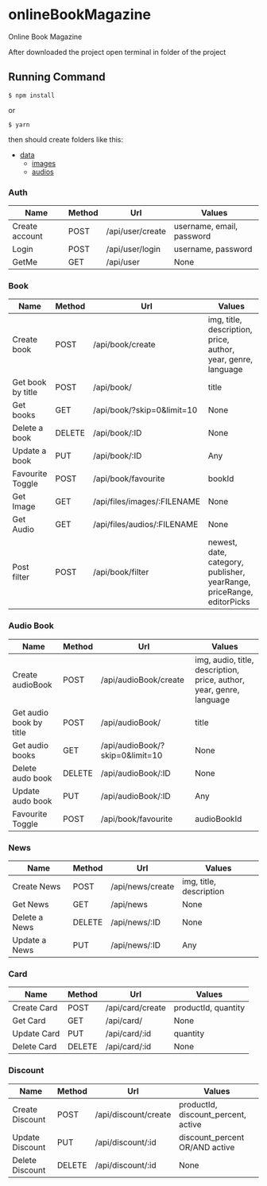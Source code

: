 # onlineBookMagazine
Online Book Magazine

After downloaded the project open terminal in folder of the project

## Running Command
```
$ npm install
```
or
```
$ yarn
```
then should create folders like this:

  - [data](#data)
    - [images](#images)
    - [audios](#audios)

### Auth

Name | Method | Url | Values |
--- | --- | --- | --- |
Create account | POST | /api/user/create | username, email, password |
Login | POST | /api/user/login | username, password |
GetMe | GET | /api/user | None |

### Book

Name | Method | Url | Values |
--- | --- | --- | --- |
Create book | POST | /api/book/create | img, title, description, price, author, year, genre, language |
Get book by title | POST | /api/book/ | title |
Get books | GET | /api/book/?skip=0&limit=10 | None |
Delete a book | DELETE | /api/book/:ID | None |
Update a book | PUT | /api/book/:ID | Any |
Favourite Toggle | POST | /api/book/favourite | bookId |
Get Image | GET | /api/files/images/:FILENAME | None |
Get Audio | GET | /api/files/audios/:FILENAME | None |
Post filter | POST | /api/book/filter | newest, date, category, publisher, yearRange, priceRange, editorPicks |

### Audio Book

Name | Method | Url | Values |
--- | --- | --- | --- |
Create audioBook | POST | /api/audioBook/create | img, audio, title, description, price, author, year, genre, language |
Get audio book by title | POST | /api/audioBook/ | title |
Get audio books | GET | /api/audioBook/?skip=0&limit=10 | None |
Delete audo book | DELETE | /api/audioBook/:ID | None |
Update audo book | PUT | /api/audioBook/:ID | Any |
Favourite Toggle | POST | /api/book/favourite | audioBookId |

### News

Name | Method | Url | Values |
--- | --- | --- | --- |
Create News | POST | /api/news/create | img, title, description |
Get News | GET | /api/news | None |
Delete a News | DELETE | /api/news/:ID | None |
Update a News | PUT | /api/news/:ID | Any |

### Card
Name | Method | Url | Values |
--- | --- | --- | --- |
Create Card | POST | /api/card/create | productId, quantity |
Get Card | GET | /api/card/ | None |
Update Card | PUT | /api/card/:id | quantity |
Delete Card | DELETE | /api/card/:id | None |

### Discount
Name | Method | Url | Values |
--- | --- | --- | --- |
Create Discount | POST | /api/discount/create | productId, discount_percent, active |
Update Discount | PUT | /api/discount/:id | discount_percent OR/AND active |
Delete Discount | DELETE | /api/discount/:id | None |
